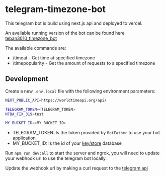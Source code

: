 # telegram-timezone-bot

This telegram bot is build using next.js api and deployed to vercel.

An available running version of the bot can be found here
[teban3010_timezone_bot](https://t.me/teban3010_timezone_bot)

The available commands are:

- /timeat - Get time at specified timezone
- /timepopularity - Get the amount of requests to a specified timezone

## Development

Create a new `.env.local` file with the following environment parameters:

```bash
NEXT_PUBLIC_API=https://worldtimeapi.org/api/

TELEGRAM_TOKEN=<TELEGRAM_TOKEN>
NTBA_FIX_319=test

MY_BUCKET_ID=<MY_BUCKET_ID>
```

- TELEGRAM_TOKEN: Is the token provided by `BotFather` to use your bot
  application
- MY_BUCKET_ID: Is the id of your [key/store](https://kvdb.io/) database

Run `npm run dev:all` to start the server and ngrok, you will need to update
your webhook url to use the telegram bot locally.

Update the webhook url by making a curl request to the
[telegram api](https://core.telegram.org/bots/api#setwebhook)
